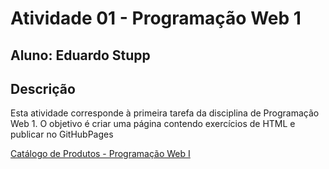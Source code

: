 # Atividade 01 - Programação Web 1
## Aluno: Eduardo Stupp

## Descrição
Esta atividade corresponde à primeira tarefa da disciplina de Programação Web 1. O objetivo é criar uma página contendo exercícios de HTML e publicar no GitHubPages

[Catálogo de Produtos - Programação Web I](./catalog_prod.html)